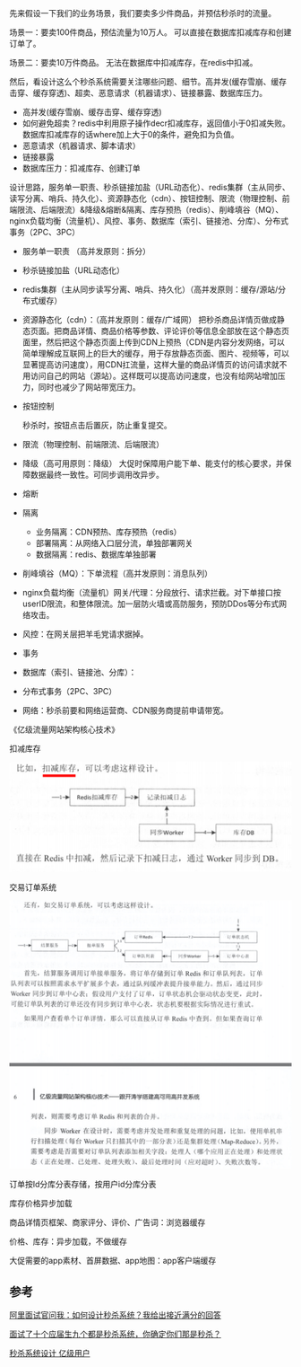 



先来假设一下我们的业务场景，我们要卖多少件商品，并预估秒杀时的流量。

场景一：要卖100件商品，预估流量为10万人。 可以直接在数据库扣减库存和创建订单了。

场景二：要卖10万件商品。  无法在数据库中扣减库存，在redis中扣减。



然后，看设计这么个秒杀系统需要关注哪些问题、细节。高并发(缓存雪崩、缓存击穿、缓存穿透)、超卖、恶意请求（机器请求）、链接暴露、数据库压力。

- 高并发(缓存雪崩、缓存击穿、缓存穿透)
- 如何避免超卖？redis中利用原子操作decr扣减库存，返回值小于0扣减失败。数据库扣减库存的话where加上大于0的条件，避免扣为负值。
- 恶意请求（机器请求、脚本请求）
- 链接暴露
- 数据库压力：扣减库存、创建订单



设计思路，服务单一职责、秒杀链接加盐（URL动态化）、redis集群（主从同步、读写分离、哨兵、持久化）、资源静态化（cdn）、按钮控制、限流（物理控制、前端限流、后端限流）&降级&熔断&隔离、库存预热（redis）、削峰填谷（MQ）、nginx负载均衡（流量机）、风控、事务、数据库（索引、链接池、分库）、分布式事务（2PC、3PC）



- 服务单一职责 （高并发原则：拆分）


- 秒杀链接加盐（URL动态化）


- redis集群（主从同步读写分离、哨兵、持久化）（高并发原则：缓存/源站/分布式缓存）


- 资源静态化（cdn）：（高并发原则：缓存/广域网）
  把秒杀商品详情页做成静态页面。把商品详情、商品价格等参数、评论评价等信息全部放在这个静态页面里，然后把这个静态页面上传到CDN上预热（CDN是内容分发网络，可以简单理解成互联网上的巨大的缓存，用于存放静态页面、图片、视频等，可以显著提高访问速度），用CDN扛流量，这样大量的商品详情页的访问请求就不用访问自己的网站（源站）。这样既可以提高访问速度，也没有给网站增加压力，同时也减少了网站带宽压力。

- 按钮控制

  秒杀时，按钮点击后置灰，防止重复提交。

- 限流（物理控制、前端限流、后端限流）

- 降级（高可用原则：降级） 大促时保障用户能下单、能支付的核心要求，并保障数据最终一致性。可同步调用改异步。

- 熔断 

- 隔离
  - 业务隔离：CDN预热、库存预热（redis）
  - 部署隔离：从网络入口层分流，单独部署网关
  - 数据隔离：redis、数据库单独部署

- 削峰填谷（MQ）：下单流程（高并发原则：消息队列）


- nginx负载均衡（流量机）网关/代理：分段放行、请求拦截。对下单接口按userID限流，和整体限流。加一层防火墙或高防服务，预防DDos等分布式网络攻击。


- 风控：在网关层把羊毛党请求据掉。


- 事务


- 数据库（索引、链接池、分库）：


- 分布式事务（2PC、3PC）
- 网络：秒杀前要和网络运营商、CDN服务商提前申请带宽。



《亿级流量网站架构核心技术》

扣减库存

![D9ED8851-2174-435C-A7CD-755D5765866F](./asset/D9ED8851-2174-435C-A7CD-755D5765866F.png)

交易订单系统

![EDB6613E-2005-4811-A429-06DD21135452](./asset/EDB6613E-2005-4811-A429-06DD21135452.png)



订单按Id分库分表存储，按用户id分库分表

库存价格异步加载





商品详情页框架、商家评分、评价、广告词：浏览器缓存

价格、库存：异步加载，不做缓存

大促需要的app素材、首屏数据、app地图：app客户端缓存



## 参考

[阿里面试官问我：如何设计秒杀系统？我给出接近满分的回答](https://aobing.blog.csdn.net/article/details/103105780)

[面试了十个应届生九个都是秒杀系统，你确定你们那是秒杀？](https://aobing.blog.csdn.net/article/details/107833096)

[秒杀系统设计 亿级用户](https://mp.weixin.qq.com/s/Qh-wjqBKsXHVS57UzD3MYQ)
